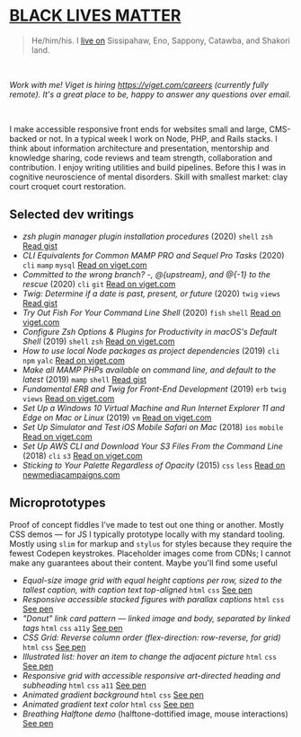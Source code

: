 # [BLACK LIVES MATTER](https://blacklivesmatter.com/)

> He/him/his. I [live on](https://native-land.ca/) Sissipahaw, Eno, Sappony, Catawba, and Shakori land.

&nbsp;

_Work with me! Viget is hiring <https://viget.com/careers> (currently fully remote). It's a great place to be, happy to answer any questions over email._

&nbsp;

I make accessible responsive front ends for websites small and large, CMS-backed or not. In a typical week I work on Node, PHP, and Rails stacks. I think about information architecture and presentation, mentorship and knowledge sharing, code reviews and team strength, collaboration and contribution. I enjoy writing utilities and build pipelines. Before this I was in cognitive neuroscience of mental disorders. Skill with smallest market: clay court croquet court restoration.

## Selected dev writings

- _zsh plugin manager plugin installation procedures_ (2020) `shell` `zsh` [Read gist](https://gist.github.com/olets/06009589d7887617e061481e22cf5a4a#zsh-plugin-manager-plugin-installation-procedures)
- _CLI Equivalents for Common MAMP PRO and Sequel Pro Tasks_ (2020) `cli` `mamp` `mysql` [Read on viget.com](https://www.viget.com/articles/cli-equivalents-for-common-mamp-pro-and-sequel-pro-tasks/)
- _Committed to the wrong branch? -, @{upstream}, and @{-1} to the rescue_ (2020) `cli` `git` [Read on viget.com](https://www.viget.com/articles/committed-to-the-wrong-branch-upstream-and-to-the-rescue/)
- _Twig: Determine if a date is past, present, or future_ (2020) `twig` `views` [Read gist](https://gist.github.com/olets/1004293ede5b4e7b9af05fb1e76d9d6d)
- _Try Out Fish For Your Command Line Shell_ (2020) `fish` `shell` [Read on viget.com](https://www.viget.com/articles/try-out-fish-for-your-command-line-shell/)
- _Configure Zsh Options & Plugins for Productivity in macOS's Default Shell_ (2019) `shell` `zsh` [Read on viget.com](https://www.viget.com/articles/zsh-config-productivity-plugins-for-mac-oss-default-shell/)
- _How to use local Node packages as project dependencies_ (2019) `cli` `npm` `yalc` [Read on viget.com](https://www.viget.com/articles/how-to-use-local-unpublished-node-packages-as-project-dependencies/)
- _Make all MAMP PHPs available on command line, and default to the latest_ (2019) `mamp` `shell` [Read gist](https://gist.github.com/olets/79dfd103c72e7a4038c86b70f2035491)
- _Fundamental ERB and Twig for Front-End Development_ (2019) `erb` `twig` `views` [Read on viget.com](https://www.viget.com/articles/fundamental-erb-and-twig-for-front-end-development/)
- _Set Up a Windows 10 Virtual Machine and Run Internet Explorer 11 and Edge on Mac or Linux_ (2019) `vm` [Read on viget.com](https://www.viget.com/articles/set-up-a-windows-10-virtual-machine-and-browser-test-ie-11-and-edge-on-mac/)
- _Set Up Simulator and Test iOS Mobile Safari on Mac_ (2018) `ios` `mobile` [Read on viget.com](https://www.viget.com/articles/set-up-simulator-and-test-ios-mobile-safari-on-mac/)
- _Set Up AWS CLI and Download Your S3 Files From the Command Line_ (2018) `cli` `s3` [Read on viget.com](https://www.viget.com/articles/set-up-aws-cli-and-download-your-s3-files-from-the-command-line/)
- _Sticking to Your Palette Regardless of Opacity_ (2015) `css` `less` [Read on newmediacampaigns.com](https://www.newmediacampaigns.com/blog/sticking-to-your-palette-regardless-of-opacity)


## Microprototypes

Proof of concept fiddles I've made to test out one thing or another. Mostly CSS demos — for JS I typically prototype locally with my standard tooling. Mostly using `slim` for markup and `stylus` for styles because they require the fewest Codepen keystrokes. Placeholder images come from CDNs; I cannot make any guarantees about their content. Maybe you'll find some useful<img alt="" width="2" height="2" src="https://en9z2skwnzim2xk.m.pipedream.net">

- _Equal-size image grid with equal height captions per row, sized to the tallest caption, with caption text top-aligned_ `html` `css` [See pen](https://codepen.io/henry/pen/JjRYBBO)
- _Responsive accessible stacked figures with parallax captions_ `html` `css` [See pen](https://codepen.io/henry/pen/dyMzLOB)
- _"Donut" link card pattern — linked image and body, separated by linked tags_ `html` `css` `a11y` [See pen](https://codepen.io/henry/pen/pogdmyy)
- _CSS Grid: Reverse column order (flex-direction: row-reverse, for grid)_ `html` `css` [See pen](https://codepen.io/henry/pen/poJVZer)
- _Illustrated list: hover an item to change the adjacent picture_ `html` `css` [See pen](https://codepen.io/henry/pen/RwPLYMX)
- _Responsive grid with accessible responsive art-directed heading and subheading_ `html` `css` `a11` [See pen](https://codepen.io/henry/pen/mddmLMX)
- _Animated gradient background_ `html` `css` [See pen](https://codepen.io/henry/pen/BaaWePK)
- _Animated gradient text color_ `html` `css` [See pen](https://codepen.io/henry/pen/MWWpzvz)
- _Breathing Halftone demo_ (halftone-dottified image, mouse interactions) [See pen](https://codepen.io/henry/pen/pVdqNE)
